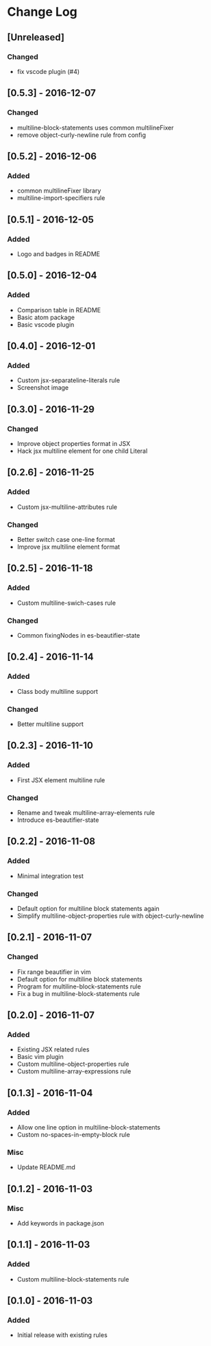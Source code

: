 # Change Log

## [Unreleased]
### Changed
- fix vscode plugin (#4)

## [0.5.3] - 2016-12-07
### Changed
- multiline-block-statements uses common multilineFixer
- remove object-curly-newline rule from config

## [0.5.2] - 2016-12-06
### Added
- common multilineFixer library
- multiline-import-specifiers rule

## [0.5.1] - 2016-12-05
### Added
- Logo and badges in README

## [0.5.0] - 2016-12-04
### Added
- Comparison table in README
- Basic atom package
- Basic vscode plugin

## [0.4.0] - 2016-12-01
### Added
- Custom jsx-separateline-literals rule
- Screenshot image

## [0.3.0] - 2016-11-29
### Changed
- Improve object properties format in JSX
- Hack jsx multiline element for one child Literal

## [0.2.6] - 2016-11-25
### Added
- Custom jsx-multiline-attributes rule

### Changed
- Better switch case one-line format
- Improve jsx multiline element format

## [0.2.5] - 2016-11-18
### Added
- Custom multiline-swich-cases rule

### Changed
- Common fixingNodes in es-beautifier-state

## [0.2.4] - 2016-11-14
### Added
- Class body multiline support

### Changed
- Better multiline support

## [0.2.3] - 2016-11-10
### Added
- First JSX element multiline rule

### Changed
- Rename and tweak multiline-array-elements rule
- Introduce es-beautifier-state

## [0.2.2] - 2016-11-08
### Added
- Minimal integration test

### Changed
- Default option for multiline block statements again
- Simplify multiline-object-properties rule with object-curly-newline

## [0.2.1] - 2016-11-07
### Changed
- Fix range beautifier in vim
- Default option for multiline block statements
- Program for multiline-block-statements rule
- Fix a bug in multiline-block-statements rule

## [0.2.0] - 2016-11-07
### Added
- Existing JSX related rules
- Basic vim plugin
- Custom multiline-object-properties rule
- Custom multiline-array-expressions rule

## [0.1.3] - 2016-11-04
### Added
- Allow one line option in multiline-block-statements
- Custom no-spaces-in-empty-block rule

### Misc
- Update README.md

## [0.1.2] - 2016-11-03
### Misc
- Add keywords in package.json

## [0.1.1] - 2016-11-03
### Added
- Custom multiline-block-statements rule

## [0.1.0] - 2016-11-03
### Added
- Initial release with existing rules
